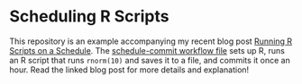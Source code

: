 # Scheduling R Scripts

This repository is an example accompanying my recent blog post [Running R Scripts on a Schedule](https://blog.simonpcouch.com/blog/r-github-actions-commit/). The [schedule-commit workflow file](.github/workflows/schedule-commit.yaml) sets up R, runs an R script that runs `rnorm(10)` and saves it to a file, and commits it once an hour. Read the linked blog post for more details and explanation!
